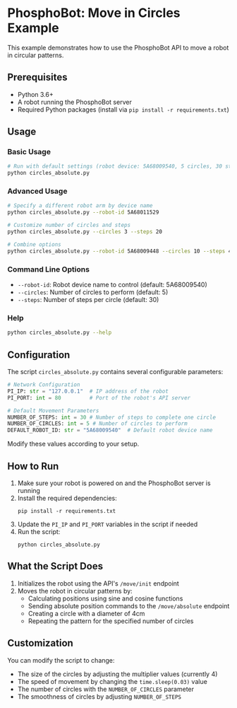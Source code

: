# PhosphoBot: Move in Circles Example

This example demonstrates how to use the PhosphoBot API to move a robot in circular patterns.

## Prerequisites

- Python 3.6+
- A robot running the PhosphoBot server
- Required Python packages (install via `pip install -r requirements.txt`)

## Usage

### Basic Usage
```bash
# Run with default settings (robot device: 5A68009540, 5 circles, 30 steps)
python circles_absolute.py
```

### Advanced Usage
```bash
# Specify a different robot arm by device name
python circles_absolute.py --robot-id 5A68011529

# Customize number of circles and steps
python circles_absolute.py --circles 3 --steps 20

# Combine options
python circles_absolute.py --robot-id 5A68009448 --circles 10 --steps 40
```

### Command Line Options
- `--robot-id`: Robot device name to control (default: 5A68009540)
- `--circles`: Number of circles to perform (default: 5)  
- `--steps`: Number of steps per circle (default: 30)

### Help
```bash
python circles_absolute.py --help
```

## Configuration

The script `circles_absolute.py` contains several configurable parameters:

```python
# Network Configuration
PI_IP: str = "127.0.0.1"  # IP address of the robot
PI_PORT: int = 80         # Port of the robot's API server

# Default Movement Parameters  
NUMBER_OF_STEPS: int = 30 # Number of steps to complete one circle
NUMBER_OF_CIRCLES: int = 5 # Number of circles to perform
DEFAULT_ROBOT_ID: str = "5A68009540"  # Default robot device name
```

Modify these values according to your setup.

## How to Run

1. Make sure your robot is powered on and the PhosphoBot server is running
2. Install the required dependencies:
   ```
   pip install -r requirements.txt
   ```
3. Update the `PI_IP` and `PI_PORT` variables in the script if needed
4. Run the script:
   ```
   python circles_absolute.py
   ```

## What the Script Does

1. Initializes the robot using the API's `/move/init` endpoint
2. Moves the robot in circular patterns by:
   - Calculating positions using sine and cosine functions
   - Sending absolute position commands to the `/move/absolute` endpoint
   - Creating a circle with a diameter of 4cm
   - Repeating the pattern for the specified number of circles

## Customization

You can modify the script to change:

- The size of the circles by adjusting the multiplier values (currently 4)
- The speed of movement by changing the `time.sleep(0.03)` value
- The number of circles with the `NUMBER_OF_CIRCLES` parameter
- The smoothness of circles by adjusting `NUMBER_OF_STEPS`
